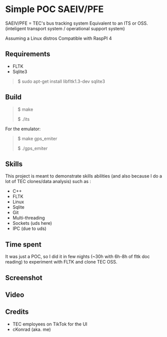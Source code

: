 # Simple POC SAEIV/PFE

SAEIV/PFE = TEC's bus tracking system
Equivalent to an ITS or OSS.
(inteligent transport system / operational support system)

Assuming a Linux distros
Compatible with RaspPI 4

## Requirements

- FLTK
- Sqlite3

> $ sudo apt-get install libfltk1.3-dev sqlite3

## Build

> $ make
> 
> $ ./its

For the emulator:
> $ make gps_emiter
> 
> $ ./gps_emiter

## Skills

This project is meant to demonstrate skills abilities (and also because I do a lot of TEC clones/data analysis) such as :

- C++
- FLTK
- Linux
- Sqlite
- Git
- Multi-threading 
- Sockets (uds here)
- IPC (due to uds)

## Time spent

It was just a POC, so I did it in few nights (~30h with 6h-8h of fltk doc reading) to experiment with FLTK and clone TEC OSS.

## Screenshot

## Video

## Credits

- TEC employees on TikTok for the UI
- cKonrad (aka. me)